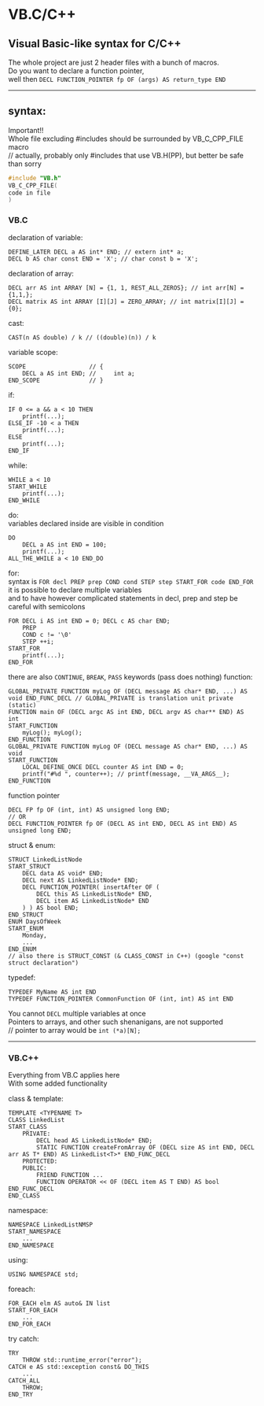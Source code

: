 # VB.C/C++
## Visual Basic-like syntax for C/C++

The whole project are just 2 header files with a bunch of macros.  
Do you want to declare a function pointer,   
well then `DECL FUNCTION_POINTER fp OF (args) AS return_type END`

---
## syntax:

Important!!  
Whole file excluding #includes should be surrounded by VB_C_CPP_FILE macro  
// actually, probably only #includes that use VB.H(PP), but better be safe than sorry  
```c
#include "VB.h"
VB_C_CPP_FILE(
code in file
)
```

### VB.C

declaration of variable:
```VB
DEFINE_LATER DECL a AS int* END; // extern int* a;
DECL b AS char const END = 'X'; // char const b = 'X';
```
declaration of array:
```VB
DECL arr AS int ARRAY [N] = {1, 1, REST_ALL_ZEROS}; // int arr[N] = {1,1,};
DECL matrix AS int ARRAY [I][J] = ZERO_ARRAY; // int matrix[I][J] = {0};
```
cast:
```VB
CAST(n AS double) / k // ((double)(n)) / k
```
variable scope:
```VB
SCOPE                  // {
    DECL a AS int END; //     int a;
END_SCOPE              // }
```
if:
```VB
IF 0 <= a && a < 10 THEN
    printf(...);
ELSE_IF -10 < a THEN
    printf(...);
ELSE
    printf(...);
END_IF
```
while:
```VB
WHILE a < 10
START_WHILE
    printf(...);
END_WHILE
```
do:  
variables declared inside are visible in condition
```VB
DO
    DECL a AS int END = 100;
    printf(...);
ALL_THE_WHILE a < 10 END_DO
```
for:  
syntax is `FOR decl PREP prep COND cond STEP step START_FOR code END_FOR`  
it is possible to declare multiple variables  
and to have however complicated statements in decl, prep and step
be careful with semicolons  
```VB
FOR DECL i AS int END = 0; DECL c AS char END;
    PREP 
    COND c != '\0'
    STEP ++i;
START_FOR
    printf(...);
END_FOR
```
there are also `CONTINUE`, `BREAK`, `PASS` keywords (pass does nothing)
function:
```VB
GLOBAL_PRIVATE FUNCTION myLog OF (DECL message AS char* END, ...) AS void END_FUNC_DECL // GLOBAL_PRIVATE is translation unit private (static)
FUNCTION main OF (DECL argc AS int END, DECL argv AS char** END) AS int
START_FUNCTION
    myLog(); myLog(); 
END_FUNCTION
GLOBAL_PRIVATE FUNCTION myLog OF (DECL message AS char* END, ...) AS void
START_FUNCTION
    LOCAL_DEFINE_ONCE DECL counter AS int END = 0;
    printf("#%d ", counter++); // printf(message, __VA_ARGS__);
END_FUNCTION
```
function pointer
```VB
DECL FP fp OF (int, int) AS unsigned long END;
// OR
DECL FUNCTION_POINTER fp OF (DECL AS int END, DECL AS int END) AS unsigned long END;
```
struct & enum:
```VB
STRUCT LinkedListNode 
START_STRUCT
    DECL data AS void* END;
    DECL next AS LinkedListNode* END;
    DECL FUNCTION_POINTER( insertAfter OF (
        DECL this AS LinkedListNode* END, 
        DECL item AS LinkedListNode* END
    ) ) AS bool END;
END_STRUCT
ENUM DaysOfWeek
START_ENUM
    Monday, 
    ...
END_ENUM
// also there is STRUCT_CONST (& CLASS_CONST in C++) (google "const struct declaration")
```
typedef:
```VB
TYPEDEF MyName AS int END
TYPEDEF FUNCTION_POINTER CommonFunction OF (int, int) AS int END
```



You cannot `DECL` multiple variables at once  
Pointers to arrays, and other such shenanigans, are not supported  
// pointer to array would be `int (*a)[N];`


---
### VB.C++

Everything from VB.C applies here  
With some added functionality

class & template:
```VB
TEMPLATE <TYPENAME T>
CLASS LinkedList
START_CLASS
    PRIVATE:
        DECL head AS LinkedListNode* END;
        STATIC FUNCTION createFromArray OF (DECL size AS int END, DECL arr AS T* END) AS LinkedList<T>* END_FUNC_DECL
    PROTECTED:
    PUBLIC:
        FRIEND FUNCTION ...
        FUNCTION OPERATOR << OF (DECL item AS T END) AS bool END_FUNC_DECL
END_CLASS
```
namespace:
```VB
NAMESPACE LinkedListNMSP 
START_NAMESPACE
    ...
END_NAMESPACE
```
using:
```VB
USING NAMESPACE std;
```
foreach:
```VB
FOR_EACH elm AS auto& IN list
START_FOR_EACH
    ...
END_FOR_EACH
```
try catch:
```VB
TRY
    THROW std::runtime_error("error");
CATCH e AS std::exception const& DO_THIS
    ...
CATCH_ALL
    THROW;
END_TRY
```
